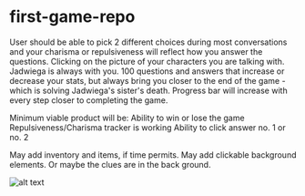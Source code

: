 # first-game-repo
User should be able to pick 2 different choices during most conversations and your charisma or repulsiveness  will reflect how you answer the questions.
Clicking on the picture of your characters you are talking with.
Jadwiega is always with you.
100 questions and answers that increase or decrease your stats, but always bring you closer to the end of the game - which is solving Jadwiega's sister's death.
Progress bar will increase with every step closer to completing the game.

Minimum viable product will be:
Ability to win or lose the game
Repulsiveness/Charisma tracker is working
Ability to click answer no. 1 or no. 2

May add inventory and items, if time permits.
May add clickable background elements. Or maybe the clues are in the back ground.


![alt text](http://m.imgur.com/vOh21wg)
